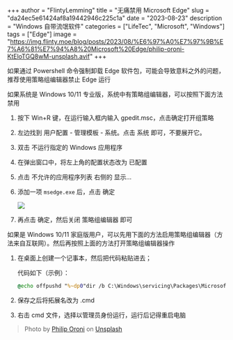 +++
author = "FlintyLemming"
title = "无痛禁用 Microsoft Edge"
slug = "da24ec5e61424af8a19442946c225c1a"
date = "2023-08-23"
description = "Windows 自带流氓软件"
categories = ["LifeTec", "Microsoft", "Windows"]
tags = ["Edge"]
image = "https://img.flinty.moe/blog/posts/2023/08/%E6%97%A0%E7%97%9B%E7%A6%81%E7%94%A8%20Microsoft%20Edge/philip-oroni-KtEloTGQ8wM-unsplash.avif"
+++

如果通过 Powershell 命令强制卸载 Edge 软件包，可能会导致意料之外的问题，推荐使用策略组编辑器禁止 Edge 运行

如果系统是 Windows 10/11 专业版，系统中有策略组编辑器，可以按照下面方法禁用

1. 按下 Win+R 键，在运行输入框内输入 gpedit.msc，点击确定打开组策略
2. 左边找到 用户配置 - 管理模板 - 系统。点击 系统 即可，不要展开它。
3. 双击 不运行指定的 Windows 应用程序
4. 在弹出窗口中，将左上角的配置状态改为 已配置
5. 点击 不允许的应用程序列表 右侧的 显示…
6. 添加一项 `msedge.exe` 后，点击 确定

    ![](https://img.flinty.moe/blog/posts/2023/08/%E6%97%A0%E7%97%9B%E7%A6%81%E7%94%A8%20Microsoft%20Edge/Untitled.avif)

7. 再点击 确定，然后关闭 策略组编辑器 即可

如果是 Windows 10/11 家庭版用户，可以先用下面的方法启用策略组编辑器（方法来自互联网）。然后再按照上面的方法打开策略组编辑器操作

1. 在桌面上创建一个记事本，然后把代码粘贴进去；

    代码如下（示例）：

    ```cmd
    @echo offpushd "%~dp0"dir /b C:\Windows\servicing\Packages\Microsoft-Windows-GroupPolicy-ClientExtensions-Package~3*.mum >List.txtdir /b C:\Windows\servicing\Packages\Microsoft-Windows-GroupPolicy-ClientTools-Package~3*.mum >>List.txtfor /f %%i in ('findstr /i . List.txt 2^>nul') do dism /online /norestart /add-package:"C:\Windows\servicing\Packages\%%i"pause
    ```

2. 保存之后将拓展名改为 .cmd
3. 右击 cmd 文件，选择以管理员身份运行，运行后记得重启电脑

> Photo by [Philip Oroni](https://unsplash.com/@philipsfuture?utm_source=unsplash&utm_medium=referral&utm_content=creditCopyText) on [Unsplash](https://unsplash.com/photos/a-computer-generated-image-of-a-blue-and-black-object-KtEloTGQ8wM?utm_source=unsplash&utm_medium=referral&utm_content=creditCopyText)
  